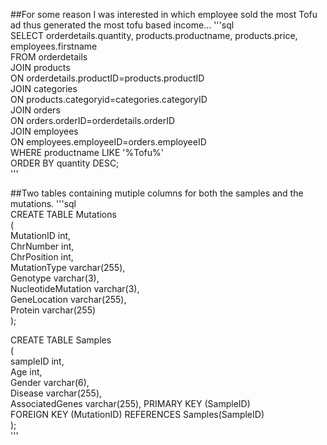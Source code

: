 ##For some reason I was interested in which employee sold the most Tofu ad thus generated the most tofu based income...
'''sql  
SELECT orderdetails.quantity, products.productname, products.price, employees.firstname  
FROM orderdetails  
JOIN products  
ON orderdetails.productID=products.productID  
JOIN categories  
ON products.categoryid=categories.categoryID  
JOIN orders  
ON orders.orderID=orderdetails.orderID  
JOIN employees  
ON employees.employeeID=orders.employeeID  
WHERE productname LIKE '%Tofu%'  
ORDER BY quantity DESC;  
'''  

##Two tables containing mutiple columns for both the samples and the mutations. 
'''sql  
CREATE TABLE Mutations  
(  
MutationID int,  
ChrNumber int,  
ChrPosition int,  
MutationType varchar(255),  
Genotype varchar(3),  
NucleotideMutation varchar(3),  
GeneLocation varchar(255),  
Protein varchar(255)  
);  

CREATE TABLE Samples  
(  
sampleID int,  
Age int,  
Gender varchar(6),  
Disease varchar(255),  
AssociatedGenes varchar(255),
PRIMARY KEY (SampleID)  
FOREIGN KEY (MutationID) REFERENCES Samples(SampleID)  
);  
'''  
